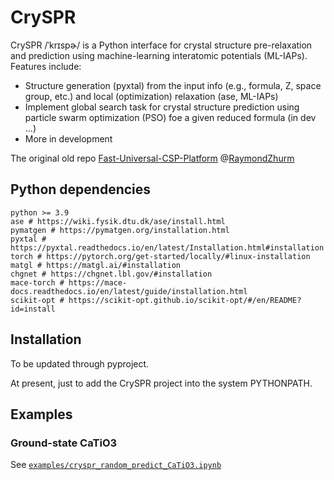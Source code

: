 # CrySPR

CrySPR /ˈkrɪspɚ/ is a Python interface for crystal structure pre-relaxation and prediction using machine-learning interatomic potentials (ML-IAPs). Features include:

- Structure generation (pyxtal) from the input info (e.g., formula, Z, space group, etc.)  and local (optimization) relaxation (ase, ML-IAPs)
- Implement global search task for crystal structure prediction using particle swarm optimization (PSO) foe a given reduced formula (in dev ...)
- More in development

The original old repo [Fast-Universal-CSP-Platform](https://github.com/RaymondZhurm/Fast-Universal-CSP-Platform) @[RaymondZhurm](https://github.com/RaymondZhurm)

## Python dependencies

```
python >= 3.9
ase # https://wiki.fysik.dtu.dk/ase/install.html
pymatgen # https://pymatgen.org/installation.html
pyxtal # https://pyxtal.readthedocs.io/en/latest/Installation.html#installation
torch # https://pytorch.org/get-started/locally/#linux-installation
matgl # https://matgl.ai/#installation
chgnet # https://chgnet.lbl.gov/#installation
mace-torch # https://mace-docs.readthedocs.io/en/latest/guide/installation.html
scikit-opt # https://scikit-opt.github.io/scikit-opt/#/en/README?id=install
```



## Installation

To be updated through pyproject.

At present, just to add the CrySPR project into the system PYTHONPATH.



## Examples

### Ground-state CaTiO3

See [`examples/cryspr_random_predict_CaTiO3.ipynb`](https://github.com/Tosykie/CrySPR/blob/main/examples/cryspr_random_predict_CaTiO3.ipynb)



